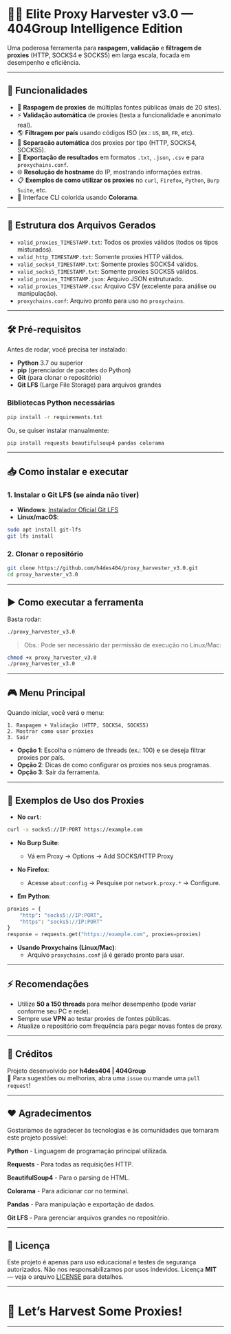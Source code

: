 # 🕵️‍♂️ Elite Proxy Harvester v3.0 — 404Group Intelligence Edition

Uma poderosa ferramenta para **raspagem, validação** e **filtragem de proxies** (HTTP, SOCKS4 e SOCKS5) em larga escala, focada em desempenho e eficiência.

---

## 🚀 Funcionalidades

- 🔎 **Raspagem de proxies** de múltiplas fontes públicas (mais de 20 sites).
- ⚡ **Validação automática** de proxies (testa a funcionalidade e anonimato real).
- 🌎 **Filtragem por país** usando códigos ISO (ex.: `US`, `BR`, `FR`, etc).
- 🧹 **Separacão automática** dos proxies por tipo (HTTP, SOCKS4, SOCKS5).
- 📄 **Exportação de resultados** em formatos `.txt`, `.json`, `.csv` e para `proxychains.conf`.
- 🌐 **Resolução de hostname** do IP, mostrando informações extras.
- 📋 **Exemplos de como utilizar os proxies** no `curl`, `Firefox`, `Python`, `Burp Suite`, etc.
- 🎨 Interface CLI colorida usando **Colorama**.

---

## 📁 Estrutura dos Arquivos Gerados

- `valid_proxies_TIMESTAMP.txt`: Todos os proxies válidos (todos os tipos misturados).
- `valid_http_TIMESTAMP.txt`: Somente proxies HTTP válidos.
- `valid_socks4_TIMESTAMP.txt`: Somente proxies SOCKS4 válidos.
- `valid_socks5_TIMESTAMP.txt`: Somente proxies SOCKS5 válidos.
- `valid_proxies_TIMESTAMP.json`: Arquivo JSON estruturado.
- `valid_proxies_TIMESTAMP.csv`: Arquivo CSV (excelente para análise ou manipulação).
- `proxychains.conf`: Arquivo pronto para uso no `proxychains`.

---

## 🛠 Pré-requisitos

Antes de rodar, você precisa ter instalado:

- **Python** 3.7 ou superior
- **pip** (gerenciador de pacotes do Python)
- **Git** (para clonar o repositório)
- **Git LFS** (Large File Storage) para arquivos grandes

### Bibliotecas Python necessárias

```bash
pip install -r requirements.txt
```

Ou, se quiser instalar manualmente:

```bash
pip install requests beautifulsoup4 pandas colorama
```

---

## 📥 Como instalar e executar

### 1. Instalar o Git LFS (se ainda não tiver)

- **Windows**: [Instalador Oficial Git LFS](https://git-lfs.github.com/)
- **Linux/macOS**:

```bash
sudo apt install git-lfs
git lfs install
```

### 2. Clonar o repositório

```bash
git clone https://github.com/h4des404/proxy_harvester_v3.0.git
cd proxy_harvester_v3.0
```

---

## ▶️ Como executar a ferramenta

Basta rodar:

```bash
./proxy_harvester_v3.0
```

> Obs.: Pode ser necessário dar permissão de execução no Linux/Mac:

```bash
chmod +x proxy_harvester_v3.0
./proxy_harvester_v3.0
```

---

## 🎮 Menu Principal

Quando iniciar, você verá o menu:

```text
1. Raspagem + Validação (HTTP, SOCKS4, SOCKS5)
2. Mostrar como usar proxies
3. Sair
```

- **Opção 1**: Escolha o número de threads (ex.: 100) e se deseja filtrar proxies por país.
- **Opção 2**: Dicas de como configurar os proxies nos seus programas.
- **Opção 3**: Sair da ferramenta.

---

## 💬 Exemplos de Uso dos Proxies

- **No `curl`**:

```bash
curl -x socks5://IP:PORT https://example.com
```

- **No Burp Suite**:
  - Vá em Proxy → Options → Add SOCKS/HTTP Proxy

- **No Firefox**:
  - Acesse `about:config` → Pesquise por `network.proxy.*` → Configure.

- **Em Python**:

```python
proxies = {
    "http": "socks5://IP:PORT",
    "https": "socks5://IP:PORT"
}
response = requests.get("https://example.com", proxies=proxies)
```

- **Usando Proxychains (Linux/Mac)**:
  - Arquivo `proxychains.conf` já é gerado pronto para usar.

---

## ⚡ Recomendações

- Utilize **50 a 150 threads** para melhor desempenho (pode variar conforme seu PC e rede).
- Sempre use **VPN** ao testar proxies de fontes públicas.
- Atualize o repositório com frequência para pegar novas fontes de proxy.

---

## 🧐 Créditos

Projeto desenvolvido por **h4des404 | 404Group**  
💬 Para sugestões ou melhorias, abra uma `issue` ou mande uma `pull request`!

---

## ❤️ Agradecimentos

Gostaríamos de agradecer às tecnologias e às comunidades que tornaram este projeto possível:

**Python** - Linguagem de programação principal utilizada.

**Requests** - Para todas as requisições HTTP.

**BeautifulSoup4** - Para o parsing de HTML.

**Colorama** - Para adicionar cor no terminal.

**Pandas** - Para manipulação e exportação de dados.

**Git LFS** - Para gerenciar arquivos grandes no repositório.

---

## 📜 Licença

Este projeto é apenas para uso educacional e testes de segurança autorizados. Não nos responsabilizamos por usos indevidos. 
Licença **MIT** — veja o arquivo [LICENSE](LICENSE) para detalhes.

---

# 🚀 Let’s Harvest Some Proxies!

---

